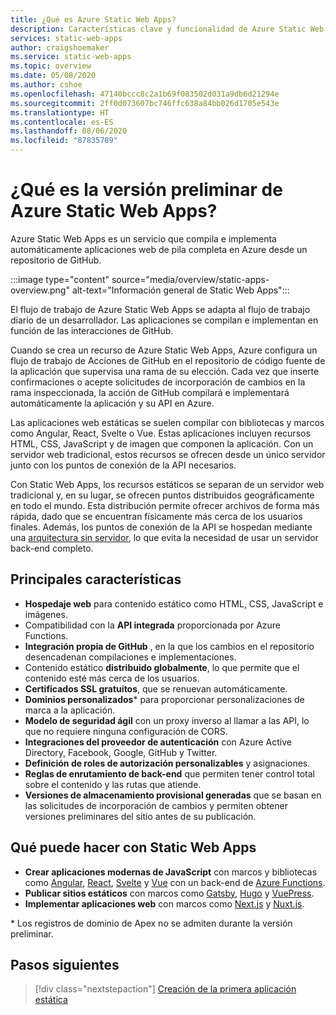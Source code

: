 ```yaml
---
title: ¿Qué es Azure Static Web Apps?
description: Características clave y funcionalidad de Azure Static Web Apps.
services: static-web-apps
author: craigshoemaker
ms.service: static-web-apps
ms.topic: overview
ms.date: 05/08/2020
ms.author: cshoe
ms.openlocfilehash: 47140bccc8c2a1b69f083502d031a9db6d21294e
ms.sourcegitcommit: 2ff0d073607bc746ffc638a84bb026d1705e543e
ms.translationtype: HT
ms.contentlocale: es-ES
ms.lasthandoff: 08/06/2020
ms.locfileid: "87835789"
---
```

# <a name="what-is-azure-static-web-apps-preview"></a>¿Qué es la versión preliminar de Azure Static Web Apps?

Azure Static Web Apps es un servicio que compila e implementa automáticamente aplicaciones web de pila completa en Azure desde un repositorio de GitHub.

:::image type="content" source="media/overview/static-apps-overview.png" alt-text="Información general de Static Web Apps":::

El flujo de trabajo de Azure Static Web Apps se adapta al flujo de trabajo diario de un desarrollador. Las aplicaciones se compilan e implementan en función de las interacciones de GitHub.

Cuando se crea un recurso de Azure Static Web Apps, Azure configura un flujo de trabajo de Acciones de GitHub en el repositorio de código fuente de la aplicación que supervisa una rama de su elección. Cada vez que inserte confirmaciones o acepte solicitudes de incorporación de cambios en la rama inspeccionada, la acción de GitHub compilará e implementará automáticamente la aplicación y su API en Azure.

Las aplicaciones web estáticas se suelen compilar con bibliotecas y marcos como Angular, React, Svelte o Vue. Estas aplicaciones incluyen recursos HTML, CSS, JavaScript y de imagen que componen la aplicación. Con un servidor web tradicional, estos recursos se ofrecen desde un único servidor junto con los puntos de conexión de la API necesarios.

Con Static Web Apps, los recursos estáticos se separan de un servidor web tradicional y, en su lugar, se ofrecen puntos distribuidos geográficamente en todo el mundo. Esta distribución permite ofrecer archivos de forma más rápida, dado que se encuentran físicamente más cerca de los usuarios finales. Además, los puntos de conexión de la API se hospedan mediante una [arquitectura sin servidor](../azure-functions/functions-overview.md), lo que evita la necesidad de usar un servidor back-end completo.

## <a name="key-features"></a>Principales características

- **Hospedaje web** para contenido estático como HTML, CSS, JavaScript e imágenes.
- Compatibilidad con la **API integrada** proporcionada por Azure Functions.
- **Integración propia de GitHub** , en la que los cambios en el repositorio desencadenan compilaciones e implementaciones.
- Contenido estático **distribuido globalmente**, lo que permite que el contenido esté más cerca de los usuarios.
- **Certificados SSL gratuitos**, que se renuevan automáticamente.
- **Dominios personalizados**\* para proporcionar personalizaciones de marca a la aplicación.
- **Modelo de seguridad ágil** con un proxy inverso al llamar a las API, lo que no requiere ninguna configuración de CORS.
- **Integraciones del proveedor de autenticación** con Azure Active Directory, Facebook, Google, GitHub y Twitter.
- **Definición de roles de autorización personalizables** y asignaciones.
- **Reglas de enrutamiento de back-end** que permiten tener control total sobre el contenido y las rutas que atiende.
- **Versiones de almacenamiento provisional generadas** que se basan en las solicitudes de incorporación de cambios y permiten obtener versiones preliminares del sitio antes de su publicación.

## <a name="what-you-can-do-with-static-web-apps"></a>Qué puede hacer con Static Web Apps

- **Crear aplicaciones modernas de JavaScript** con marcos y bibliotecas como [Angular](getting-started.md#tabpanel_CeZOj-G++Q_angular), [React](getting-started.md#tabpanel_CeZOj-G++Q_react), [Svelte](https://docs.microsoft.com/learn/modules/publish-app-service-static-web-app-api/) y [Vue](getting-started.md#tabpanel_CeZOj-G++Q_vue) con un back-end de [Azure Functions](apis.md).
- **Publicar sitios estáticos** con marcos como [Gatsby](publish-gatsby.md), [Hugo](publish-hugo.md) y [VuePress](publish-vuepress.md).
- **Implementar aplicaciones web** con marcos como [Next.js](deploy-nextjs.md) y [Nuxt.js](deploy-nuxtjs.md).

\* Los registros de dominio de Apex no se admiten durante la versión preliminar.

## <a name="next-steps"></a>Pasos siguientes

> [!div class="nextstepaction"]
> [Creación de la primera aplicación estática](getting-started.md)

